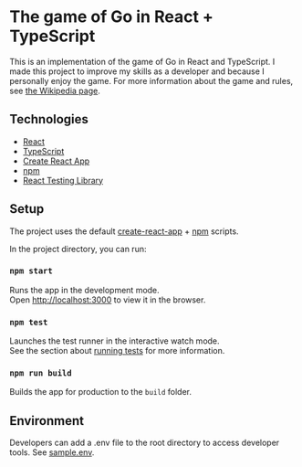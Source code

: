 # The game of Go in React + TypeScript

This is an implementation of the game of Go in React and TypeScript. I made this project to improve my skills as a developer and because I personally enjoy the game. For more information about the game and rules, see
[the Wikipedia page](https://en.wikipedia.org/wiki/Go_(game)).

## Technologies

- [React](https://reactjs.org/)
- [TypeScript](https://www.typescriptlang.org/)
- [Create React App](https://github.com/facebook/create-react-app)
- [npm](https://www.npmjs.com/)
- [React Testing Library](https://testing-library.com/docs/react-testing-library/intro/)

## Setup

The project uses the default [create-react-app](https://github.com/facebook/create-react-app) + [npm](https://www.npmjs.com/) scripts.

In the project directory, you can run:

### `npm start`

Runs the app in the development mode.\
Open [http://localhost:3000](http://localhost:3000) to view it in the browser.

### `npm test`

Launches the test runner in the interactive watch mode.\
See the section about [running tests](https://facebook.github.io/create-react-app/docs/running-tests) for more information.

### `npm run build`

Builds the app for production to the `build` folder.

## Environment

Developers can add a .env file to the root directory to access developer tools. See [sample.env](sample.env).